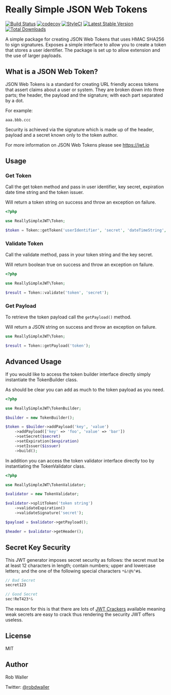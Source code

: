 # Really Simple JSON Web Tokens
[![Build Status](https://travis-ci.org/RobDWaller/ReallySimpleJWT.svg?branch=master)](https://travis-ci.org/RobDWaller/ReallySimpleJWT) [![codecov](https://codecov.io/gh/RobDWaller/ReallySimpleJWT/branch/master/graph/badge.svg)](https://codecov.io/gh/RobDWaller/ReallySimpleJWT) [![StyleCI](https://styleci.io/repos/82379868/shield?branch=master)](https://styleci.io/repos/82379868) [![Latest Stable Version](https://poser.pugx.org/rbdwllr/reallysimplejwt/v/stable)](https://packagist.org/packages/rbdwllr/reallysimplejwt) [![Total Downloads](https://poser.pugx.org/rbdwllr/reallysimplejwt/downloads)](https://packagist.org/packages/rbdwllr/reallysimplejwt)

A simple package for creating JSON Web Tokens that uses HMAC SHA256 to sign
signatures. Exposes a simple interface to allow you to create a token that stores a user identifier. The package is set up to allow extension and the use of larger payloads.

## What is a JSON Web Token?

JSON Web Tokens is a standard for creating URL friendly access tokens that assert claims about a user or system. They are broken down into three parts; the header, the payload and the signature; with each part separated by a dot.

For example:

```
aaa.bbb.ccc
```

Security is achieved via the signature which is made up of the header, payload and a secret known only to the token author.

For more information on JSON Web Tokens please see https://jwt.io

## Usage

### Get Token

Call the get token method and pass in user identifier, key secret, expiration
date time string and the token issuer.

Will return a token string on success and throw an exception on failure.

```php
<?php

use ReallySimpleJWT\Token;

$token = Token::getToken('userIdentifier', 'secret', 'dateTimeString', 'issuerIdentifier');
```

### Validate Token

Call the validate method, pass in your token string and the key secret.

Will return boolean true on success and throw an exception on failure.

```php
<?php

use ReallySimpleJWT\Token;

$result = Token::validate('token', 'secret');
```

### Get Payload

To retrieve the token payload call the `getPayload()` method.

Will return a JSON string on success and throw an exception on failure.

```php
use ReallySimpleJWT\Token;

$result = Token::getPayload('token');
```

## Advanced Usage

If you would like to access the token builder interface directly simply instantiate the TokenBuilder class.

As should be clear you can add as much to the token payload as you need.

```php
<?php

use ReallySimpleJWT\TokenBuilder;

$builder = new TokenBuilder();

$token = $builder->addPayload('key', 'value')
    ->addPayload(['key' => 'foo', 'value' => 'bar'])
    ->setSecret($secret)
    ->setExpiration($expiration)
    ->setIssuer($issuer)
    ->build();
```

In addition you can access the token validator interface directly too by instantiating the TokenValidator class.

```php
<?php

use ReallySimpleJWT\TokenValidator;

$validator = new TokenValidator;

$validator->splitToken('token string')
    ->validateExpiration()
    ->validateSignature('secret');

$payload = $validator->getPayload();

$header = $validator->getHeader();
```

## Secret Key Security

This JWT generator imposes secret security as follows: the secret must be at least 12 characters in length; contain numbers; upper and lowercase letters; and the one of the following special characters `*&!@%^#$`.

```php
// Bad Secret
secret123

// Good Secret
sec!ReT423*&
```

The reason for this is that there are lots of [JWT Crackers](https://github.com/lmammino/jwt-cracker) available meaning weak secrets are easy to crack thus rendering the security JWT offers useless.

## License

MIT

## Author

Rob Waller

Twitter: [@robdwaller](https://twitter.com/RobDWaller)
